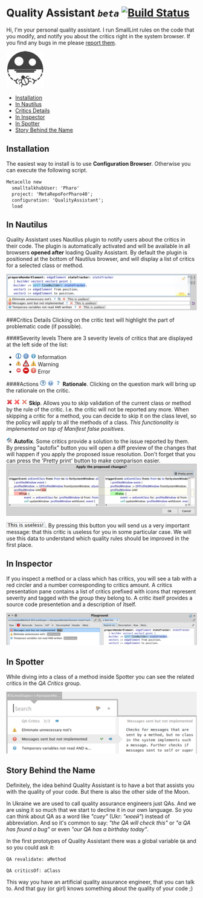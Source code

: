 Quality Assistant _`beta`_ [![Build Status](https://ci.inria.fr/pharo-contribution/buildStatus/icon?job=QualityAssistant)](https://ci.inria.fr/pharo-contribution/job/QualityAssistant/)
=====================

Hi, I'm your personal quality assistant. I run SmallLint rules on the code that you modify, and notify you about the critics right in the system browser. If you find any bugs in me please [report them](https://github.com/Uko/QualityAssistant/issues).

![logo](graphics/logo100.png)

- [Installation](#installation)
- [In Nautilus](#in-nautilus)
 - [Critics Details](#critics-details)
- [In Inspector](#in-inspector)
- [In Spotter](#in-spotter)
- [Story Behind the Name](#story-behind-the-name)

Installation
------------

The easiest way to install is to use **Configuration Browser**. Otherwise you can execute the following script.

```Smalltalk
Metacello new
  smalltalkhubUser: 'Pharo'
  project: 'MetaRepoForPharo40';
  configuration: 'QualityAssistant';
  load
```

In Nautilus
-----

Quality Assistant uses Nautilus plugin to notify users about the critics in their code. The plugin is automatically activated and will be available in all browsers **opened after** loading Quality Assistant. By default the plugin is positioned at the bottom of Nautilus browser, and will display a list of critics for a selected class or method.

![nautilus demo](graphics/readmeImages/nautilusDemo.png)

###Critics Details
Clicking on the critic text will highlight the part of problematic code (if possible).

####Severity levels
There are 3 severity levels of critics that are displayed at the left side of the list:

* ![eclipse small info icon](graphics/readmeImages/infoIconEcl.png)
  ![glamour small info icon](graphics/readmeImages/infoIconGlm.png)
  ![   idea small info icon](graphics/readmeImages/infoIconIde.png)
  Information
* ![eclipse small warning icon](graphics/readmeImages/warnIconEcl.png)
  ![glamour small warning icon](graphics/readmeImages/warnIconGlm.png)
  ![   idea small warning icon](graphics/readmeImages/warnIconIde.png)
  Warning
* ![eclipse small error icon](graphics/readmeImages/errIconEcl.png)
  ![glamour small error icon](graphics/readmeImages/errIconGlm.png)
  ![   idea small error icon](graphics/readmeImages/errIconIde.png)
  Error

####Actions
![eclipse small question icon](graphics/readmeImages/questIconEcl.png)
![glamour small question icon](graphics/readmeImages/questIconGlm.png)
![   idea small question icon](graphics/readmeImages/questIconIde.png)
**Rationale**. Clicking on the question mark will bring up the rationale on the critic.

![eclipse small cancel icon](graphics/readmeImages/cnclIconEcl.png)
![glamour small cancel icon](graphics/readmeImages/cnclIconGlm.png)
![   idea small cancel icon](graphics/readmeImages/cnclIconIde.png)
**Skip**. Allows you to skip validation of the current class or method by the rule of the critic. I.e. the critic will not be reported any more. When skipping a critic for a method, you can decide to skip it on the class level, so the policy will apply to all the methods of a class. _This functionality is implemented on top of Manifest false positives_.

![repair icon](graphics/readmeImages/repairIcon.png) **Autofix**. Some critics provide a solution to the issue reported by them. By pressing "autofix" button you will open a diff preview of the changes that will happen if you apply the proposed issue resolution. Don't forget that you can press the 'Pretty print' button to make comparison easier.
![](graphics/readmeImages/autofixPrompt.png)

![](graphics/readmeImages/uselessButton.png). By pressing this button you will send us a very important message: that this critic is useless for you in some particular case. We will use this data to understand which quality rules should be improved in the first place.

In Inspector
------------
If you inspect a method or a class which has critics, you will see a tab with a red circler and a number corresponding to critics amount. A critics presentation pane contains a list of critics prefixed with icons that represent severity and tagged with the group they belong to. A critic itself provides a source code presentetion and a description of itself.

![inspector demo](graphics/readmeImages/inspectorDemo.png)

In Spotter
----------

While diving into a class of a method inside Spotter you can see the related critics in the _QA Critics_ group.

![spotter demo](graphics/readmeImages/spotterDemo.png)


Story Behind the Name
---------------------

Definitely, the idea behind Quality Assistant is to have a bot that assists you with the quality of your code. But there is also the other side of the Moon.

In Ukraine we are used to call quality assurance engineers just QAs. And we are using it so much that we start to decline it in our own language. So you can think about QA as a word like _"cuey"_ (Ukr: _"кюей"_) instead of abbreviation. And so it's common to say: _"the QA will check this"_ or _"a QA has found a bug"_ or even _"our QA has a birthday today"_.

In the first prototypes of Quality Assistant there was a global variable `QA` and so you could ask it:

```Smalltalk
QA revalidate: aMethod
```

```Smalltalk
QA criticsOf: aClass
```

This way you have an artificial quality assurance engineer, that you can talk to. And that guy (or girl) knows something about the quality of your code ;)
